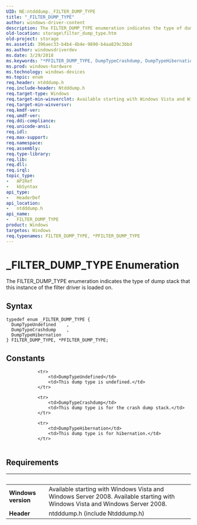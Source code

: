 ```yaml
---
UID: NE:ntdddump._FILTER_DUMP_TYPE
title: "_FILTER_DUMP_TYPE"
author: windows-driver-content
description: The FILTER_DUMP_TYPE enumeration indicates the type of dump stack that this instance of the filter driver is loaded on.
old-location: storage\filter_dump_type.htm
old-project: storage
ms.assetid: 396aec33-b4b4-4b4e-9890-b4aa829c3bbd
ms.author: windowsdriverdev
ms.date: 3/29/2018
ms.keywords: "*PFILTER_DUMP_TYPE, DumpTypeCrashdump, DumpTypeHibernation, DumpTypeUndefined, FILTER_DUMP_TYPE, FILTER_DUMP_TYPE enumeration [Storage Devices], PFILTER_DUMP_TYPE, PFILTER_DUMP_TYPE enumeration pointer [Storage Devices], _FILTER_DUMP_TYPE, ntdddump/DumpTypeCrashdump, ntdddump/DumpTypeHibernation, ntdddump/DumpTypeUndefined, ntdddump/FILTER_DUMP_TYPE, ntdddump/PFILTER_DUMP_TYPE, storage.filter_dump_type, structs-filter_b7846186-0937-4996-984e-398636fc7b2f.xml"
ms.prod: windows-hardware
ms.technology: windows-devices
ms.topic: enum
req.header: ntdddump.h
req.include-header: Ntdddump.h
req.target-type: Windows
req.target-min-winverclnt: Available starting with Windows Vista and Windows Server 2008.
req.target-min-winversvr: 
req.kmdf-ver: 
req.umdf-ver: 
req.ddi-compliance: 
req.unicode-ansi: 
req.idl: 
req.max-support: 
req.namespace: 
req.assembly: 
req.type-library: 
req.lib: 
req.dll: 
req.irql: 
topic_type:
-	APIRef
-	kbSyntax
api_type:
-	HeaderDef
api_location:
-	ntdddump.h
api_name:
-	FILTER_DUMP_TYPE
product: Windows
targetos: Windows
req.typenames: FILTER_DUMP_TYPE, *PFILTER_DUMP_TYPE
---
```


# _FILTER_DUMP_TYPE Enumeration
The FILTER_DUMP_TYPE enumeration indicates the type of dump stack that this instance of the filter driver is loaded on.

## Syntax
```
typedef enum _FILTER_DUMP_TYPE {
  DumpTypeUndefined    ,
  DumpTypeCrashdump    ,
  DumpTypeHibernation
} FILTER_DUMP_TYPE, *PFILTER_DUMP_TYPE;
```

## Constants

<table>
            
                <tr>
                    <td>DumpTypeUndefined</td>
                    <td>This dump type is undefined.</td>
                </tr>
            
                <tr>
                    <td>DumpTypeCrashdump</td>
                    <td>This dump type is for the crash dump stack.</td>
                </tr>
            
                <tr>
                    <td>DumpTypeHibernation</td>
                    <td>This dump type is for hibernation.</td>
                </tr>
</table>


## Requirements
| &nbsp; | &nbsp; |
| ---- |:---- |
| **Windows version** | Available starting with Windows Vista and Windows Server 2008. Available starting with Windows Vista and Windows Server 2008. |
| **Header** | ntdddump.h (include Ntdddump.h) |